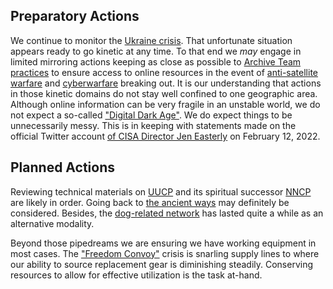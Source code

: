 ## Preparatory Actions

We continue to monitor the [Ukraine crisis](https://simple.wikipedia.org/wiki/2021%E2%80%932022_Russo-Ukrainian_crisis).  That unfortunate situation appears ready to go kinetic at any time.  To that end we *may* engage in limited mirroring actions keeping as close as possible to [Archive Team practices](https://wiki.archiveteam.org/) to ensure access to online resources in the event of [anti-satellite warfare](https://en.wikipedia.org/wiki/Anti-satellite_weapon) and [cyberwarfare](https://en.wikipedia.org/wiki/Cyberwarfare) breaking out.  It is our understanding that actions in those kinetic domains do not stay well confined to one geographic area.  Although online information can be very fragile in an unstable world, we do not expect a so-called ["Digital Dark Age"](https://en.wikipedia.org/wiki/Digital_dark_age).  We do expect things to be unnecessarily messy.  This is in keeping with statements made on the official Twitter account [of CISA Director Jen Easterly](https://twitter.com/CISAJen/status/1492520899886604295) on February 12, 2022.  

## Planned Actions

Reviewing technical materials on [UUCP](https://en.wikipedia.org/wiki/UUCP) and its spiritual successor [NNCP](http://www.nncpgo.org/) are likely in order.  Going back to [the ancient ways](http://www.bbscorner.com/telnetbbs/telnetoverview.htm) may definitely be considered.  Besides, the [dog-related network](http://www.bbscorner.com/bbsnetworks/fidonet.htm) has lasted quite a while as an alternative modality.  

Beyond those pipedreams we are ensuring we have working equipment in most cases.  The ["Freedom Convoy"](https://simple.wikipedia.org/wiki/Freedom_Convoy_2022) crisis is snarling supply lines to where our ability to source replacement gear is diminishing steadily.  Conserving resources to allow for effective utilization is the task at-hand.  
